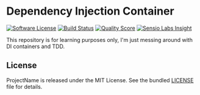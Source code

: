 # Dependency Injection Container

[![Software License](https://img.shields.io/badge/license-MIT-brightgreen.svg?style=flat-square)](LICENSE)
[![Build Status](https://img.shields.io/travis/marcaube/di-container/master.svg?style=flat-square)](https://travis-ci.org/marcaube/di-container)
[![Quality Score](https://img.shields.io/scrutinizer/g/marcaube/di-container.svg?style=flat-square)](https://scrutinizer-ci.com/g/marcaube/di-container)
[![Sensio Labs Insight](https://img.shields.io/sensiolabs/i/455207e3-55d8-4936-a361-7cef8df353f2.svg?style=flat-square)](https://insight.sensiolabs.com/projects/455207e3-55d8-4936-a361-7cef8df353f2)

This repository is for learning purposes only, I'm just messing around with DI containers and TDD.


## License

ProjectName is released under the MIT License. See the bundled [LICENSE]() file for details.
